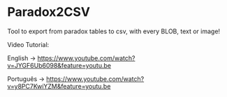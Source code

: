 # Paradox2CSV

Tool to export from paradox tables to csv, with every BLOB, text or image!

Video Tutorial:

English -> https://www.youtube.com/watch?v=JYGF6Ub6098&feature=youtu.be

Português -> https://www.youtube.com/watch?v=y8PC7KwiYZM&feature=youtu.be
